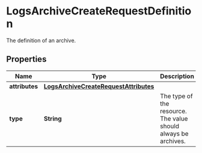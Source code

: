 # LogsArchiveCreateRequestDefinition

The definition of an archive.

## Properties

| Name           | Type                                                                            | Description                                                    | Notes      |
| -------------- | ------------------------------------------------------------------------------- | -------------------------------------------------------------- | ---------- |
| **attributes** | [**LogsArchiveCreateRequestAttributes**](LogsArchiveCreateRequestAttributes.md) |                                                                | [optional] |
| **type**       | **String**                                                                      | The type of the resource. The value should always be archives. |
